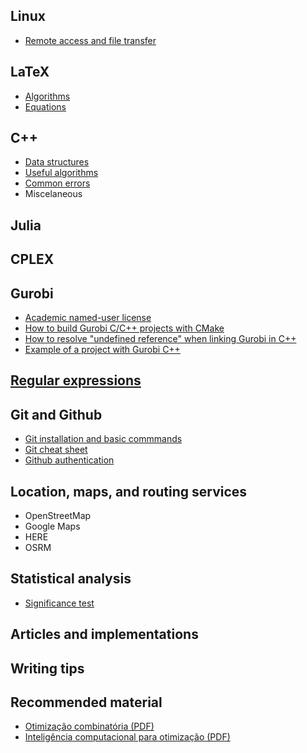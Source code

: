 ## Linux
* [Remote access and file transfer](remote-access)
## LaTeX
* [Algorithms](algorithms)
* [Equations](equations)
## C++
* [Data structures](data-structures)
* [Useful algorithms](useful-algorithms)
* [Common errors](common-errors)
* Miscelaneous
## Julia
## CPLEX
## Gurobi
* [Academic named-user license](https://www.gurobi.com/features/academic-named-user-license/)
* [How to build Gurobi C/C++ projects with CMake](https://support.gurobi.com/hc/en-us/articles/360039499751-How-do-I-use-CMake-to-build-Gurobi-C-C-projects-)
* [How to resolve "undefined reference" when linking Gurobi in C++](https://support.gurobi.com/hc/en-us/articles/360039093112)
* [Example of a project with Gurobi C++](https://github.com/Pigzaum/bc_cvrp)
## [Regular expressions](regex)
## Git and Github
* [Git installation and basic commmands](git.md)
* [Git cheat sheet](https://www.atlassian.com/git/tutorials/atlassian-git-cheatsheet)
* [Github authentication](github.md)
## Location, maps, and routing services
* OpenStreetMap
* Google Maps
* HERE
* OSRM
## Statistical analysis
* [Significance test](significance-test)
## Articles and implementations
## Writing tips
## Recommended material
* [Otimização combinatória (PDF)](kit.logq.dev)
* [Inteligência computacional para otimização (PDF)](http://www.decom.ufop.br/prof/marcone/Disciplinas/InteligenciaComputacional/InteligenciaComputacional.pdf)